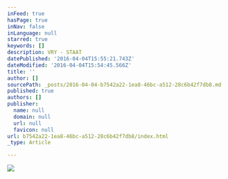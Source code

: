 ```yaml
---
inFeed: true
hasPage: true
inNav: false
inLanguage: null
starred: true
keywords: []
description: VRY - STAAT
datePublished: '2016-04-04T15:55:21.743Z'
dateModified: '2016-04-04T15:54:45.566Z'
title: ''
author: []
sourcePath: _posts/2016-04-04-b7542a22-1ea8-46bc-a512-28c6b42f7db8.md
published: true
authors: []
publisher:
  name: null
  domain: null
  url: null
  favicon: null
url: b7542a22-1ea8-46bc-a512-28c6b42f7db8/index.html
_type: Article

---
```

> 

![](https://the-grid-user-content.s3-us-west-2.amazonaws.com/937740dc-219c-4a7f-b917-8af56871ac3c.jpg)